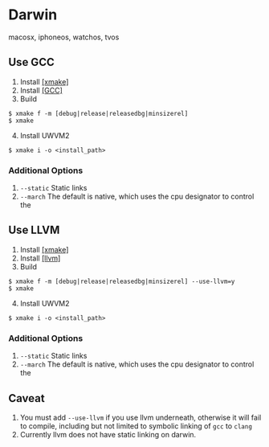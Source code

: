 # Darwin
macosx, iphoneos, watchos, tvos

## Use GCC
1. Install [[xmake]](https://github.com/xmake-io/xmake/)
2. Install [[GCC]](git://gcc.gnu.org/git/gcc.git)
3. Build
```shell
$ xmake f -m [debug|release|releasedbg|minsizerel]
$ xmake
```
4. Install UWVM2
```shell
$ xmake i -o <install_path>
```

### Additional Options
1. `--static` Static links
2. `--march` The default is native, which uses the cpu designator to control the

## Use LLVM
1. Install [[xmake]](https://github.com/xmake-io/xmake/)
2. Install [[llvm]](https://github.com/llvm/llvm-project/releases)
3. Build
```shell
$ xmake f -m [debug|release|releasedbg|minsizerel] --use-llvm=y
$ xmake
```
4. Install UWVM2
```shell
$ xmake i -o <install_path>
```

### Additional Options
1. `--static` Static links
2. `--march` The default is native, which uses the cpu designator to control the

## Caveat
1. You must add `--use-llvm` if you use llvm underneath, otherwise it will fail to compile, including but not limited to symbolic linking of `gcc` to `clang`
2. Currently llvm does not have static linking on darwin.